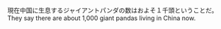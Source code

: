 <tr><td>現在中国に生息するジャイアントパンダの数はおよそ１千頭ということだ。<td><tr><tr><td>They say there are about 1,000 giant pandas living in China now.<td><tr></table>


